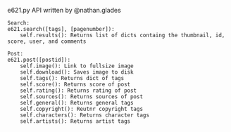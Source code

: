 e621.py API written by @nathan.glades


    Search:
    e621.search([tags], [pagenumber]):
        self.results(): Returns list of dicts containg the thumbnail, id, score, user, and comments
    
    Post:
    e621.post([postid]):
        self.image(): Link to fullsize image
        self.download(): Saves image to disk
        self.tags(): Returns dict of tags
        self.score(): Returns score of post
        self.rating(): Returns rating of post
        self.sources(): Returns sources of post
        self.general(): Returns general tags
        self.copyright(): Reutnr copyright tags
        self.characters(): Returns character tags
        self.artists(): Returns artist tags